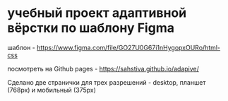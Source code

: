 # учебный проект адаптивной вёрстки по шаблону Figma

шаблон - https://www.figma.com/file/GO27U0G67i1nHygopxOURo/html-css

посмотреть на Github pages - https://sahstiva.github.io/adapive/

Сделано две странички для трех разрешений - desktop, планшет (768px) и мобильный (375px)
